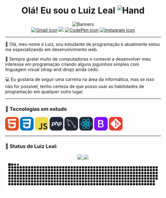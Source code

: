 <div align="center">
    <h1>Olá! Eu sou o Luiz Leal  <img src="https://media.tenor.com/Wx9IEmZZXSoAAAAj/hi.gif" alt=Hand icon" width="30px"/></h1>
    <div><picture> <source media="(prefers-color-scheme: dark)" srcset="https://i.ibb.co/fNs7D7v/github-header-dark.png"><source media="(prefers-color-scheme: light)" srcset="https://i.ibb.co/1ms1RVp/github-header-light.png"> <img alt="Banners" src="https://i.imgur.com/XSeJQdY.png"></picture></div> 

</div>
<div align="center">
    <a href="mailto:luizleal.dev@gmail.com?subject=&body=Hi, my name is..."><img src="https://img.shields.io/badge/Gmail-D14836?style=for-the-badge&logo=gmail&logoColor=white" alt="Gmail icon"/></a>
    <a href="https://www.linkedin.com/in/luiz-leal-44196b269"><img src="https://img.shields.io/badge/LinkedIn-0077B5?style=for-the-badge&logo=linkedin&logoColor=white"/></a>
    <a href="https://codepen.io/luiz-dev"><img src="https://img.shields.io/badge/Codepen-000000?style=for-the-badge&logo=codepen&logoColor=white" alt="CodePen icon" /></a>
    <a href="https://instagram.com/luizz.dev?igshid=YmMyMTA2M2Y="><img src="https://img.shields.io/badge/Instagram-E4405F?style=for-the-badge&logo=instagram&logoColor=white" alt="Instagram icon" /></a>
</div>
<hr>
<div>
    <p>👋 Olá, meu nome é Luiz, sou estudante de programação e atualmente estou me especializando em desenvolvimento web.</p>
    <p>🧒 Sempre gostei muito de computadores e comecei a desenvolver meu interesse em programação criando alguns joguinhos simples com linguagem visual (drag-and-drop) ainda cedo.</p>
     <p>💻 Eu gostaria de seguir uma carreira na área da informática, mas se isso não for possível, tenho certeza de que posso usar as habilidades de programação em qualquer outro lugar.</p>
</div>
<hr>
<div>
    <h3>📖 Tecnologias em estudo</h3>
    <div>
        <img width="44px" src="https://raw.githubusercontent.com/tandpfun/skill-icons/main/icons/HTML.svg" alt="HTML icon" />
        <img width="44px" src="https://raw.githubusercontent.com/tandpfun/skill-icons/main/icons/CSS.svg" alt="CSS icon" />
        <img width="44px" src="https://raw.githubusercontent.com/tandpfun/skill-icons/main/icons/JavaScript.svg" alt="JavaScript icon" />
        <img width="44px" src="https://raw.githubusercontent.com/tandpfun/skill-icons/main/icons/PHP-Dark.svg" alt="PHP icon" />
        <img width="44px" src="https://raw.githubusercontent.com/tandpfun/skill-icons/main/icons/MySQL-Dark.svg" alt="MySQL icon" />
        <img width="44px" src="https://raw.githubusercontent.com/tandpfun/skill-icons/main/icons/React-Dark.svg" alt="React icon" />
        <img width="44px" src="https://raw.githubusercontent.com/tandpfun/skill-icons/main/icons/Bootstrap.svg" alt="Bootstrap icon" />
        <img width="44px" src="https://raw.githubusercontent.com/tandpfun/skill-icons/main/icons/Git.svg" alt="Git icon" />
    </div>
</div>
<hr>
<div>
    <h3>🎯 Status de Luiz Leal:</h3>
    <div align="center">
        <a href="https://github.com/luizlealdev">
        <img height="150px" src="https://github-readme-stats.vercel.app/api?username=luizlealdev&show_icons=true&theme=transparent&include_all_commits=true&count_private=true"/>
        <img height="150px" src="https://github-readme-stats.vercel.app/api/top-langs/?username=luizlealdev&layout=compact&langs_count=7&theme=transparent"/>
        </a>
    </div>
</div>

<div align="center">
        
<picture>
  <source media="(prefers-color-scheme: dark)" srcset="https://raw.githubusercontent.com/luizlealdev/luizlealdev/output/github-contribution-grid-snake-dark.svg">
  <source media="(prefers-color-scheme: light)" srcset="https://raw.githubusercontent.com/luizlealdev/luizlealdev/output/github-contribution-grid-snake.svg">
  <img alt="github contribution grid snake animation" src="https://raw.githubusercontent.com/platane/platane/output/github-contribution-grid-snake.svg">
</picture>


</div>
